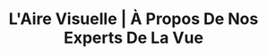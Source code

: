 ---
title: "L'Aire Visuelle | À Propos De Nos Experts De La Vue"
slug: rendez-vous-optometriste
identifiant: rendez-vous-optometriste
titre: "Prenez rendez-vous avec un de nos optométristes"
description: "L'Aire Visuelle vous offre une gamme de services complète: Lunettes de prescriptions, lunettes solaires ou verres de contact"
layout: rendez-vous
image: /img/optometriste-a-propos.jpg
header:
  transparent: false
  dark: false
noindex: true
od: true
ood: false
---
